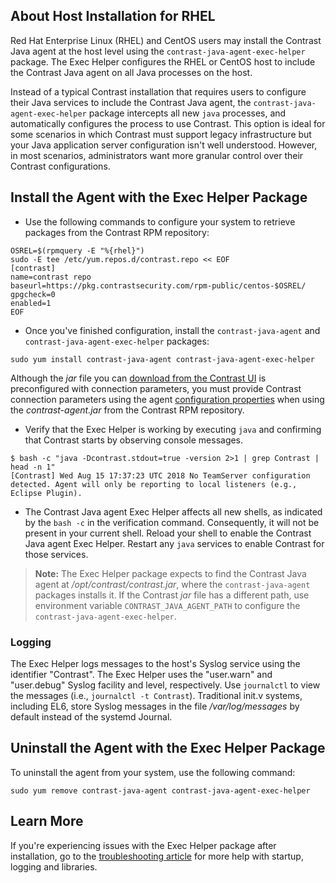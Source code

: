 <!--
title: "Install the Java Agent on a Red Hat Host"
description: "How to install the Java agent across all Java processes on a Red Hat host"
tags: "installation Java agent linux package red hat centos rhel exec-helper yum dnf host"
-->

## About Host Installation for RHEL

Red Hat Enterprise Linux (RHEL) and CentOS users may install the Contrast Java agent at the host level using the `contrast-java-agent-exec-helper` package. The Exec Helper configures the RHEL or CentOS host to include the Contrast Java agent on all Java processes on the host.

Instead of a typical Contrast installation that requires users to configure their Java services to include the Contrast Java agent, the `contrast-java-agent-exec-helper` package intercepts all new `java` processes, and automatically configures the process to use Contrast. This option is ideal for some scenarios in which Contrast must support legacy infrastructure but your Java application server configuration isn't well understood. However, in most scenarios, administrators want more granular control over their Contrast configurations.

## Install the Agent with the Exec Helper Package

* Use the following commands to configure your system to retrieve packages from the Contrast RPM repository:

```console
OSREL=$(rpmquery -E "%{rhel}")
sudo -E tee /etc/yum.repos.d/contrast.repo << EOF
[contrast]
name=contrast repo
baseurl=https://pkg.contrastsecurity.com/rpm-public/centos-$OSREL/
gpgcheck=0
enabled=1
EOF
```

* Once you've finished configuration, install the `contrast-java-agent` and `contrast-java-agent-exec-helper` packages:

```console
sudo yum install contrast-java-agent contrast-java-agent-exec-helper
```

Although the *jar* file you can [download from the Contrast UI](installation-javastandard.html#contrast-ui) is preconfigured with connection parameters, you must provide Contrast connection parameters using the agent [configuration properties](installation-javaconfig.html) when using the *contrast-agent.jar* from the Contrast RPM repository.

* Verify that the Exec Helper is working by executing `java` and confirming that Contrast starts by observing console messages.

```
$ bash -c "java -Dcontrast.stdout=true -version 2>1 | grep Contrast | head -n 1"
[Contrast] Wed Aug 15 17:37:23 UTC 2018 No TeamServer configuration detected. Agent will only be reporting to local listeners (e.g., Eclipse Plugin).
```

* The Contrast Java agent Exec Helper affects all new shells, as indicated by the `bash -c` in the verification command. Consequently, it will not be present in your current shell. Reload your shell to enable the Contrast Java agent Exec Helper. Restart any `java` services to enable Contrast for those services.

> **Note:** The Exec Helper package expects to find the Contrast Java agent at */opt/contrast/contrast.jar*, where the `contrast-java-agent` packages installs it. If the Contrast *jar* file has a different path, use environment variable `CONTRAST_JAVA_AGENT_PATH` to configure the `contrast-java-agent-exec-helper`.

### Logging

The Exec Helper logs messages to the host's Syslog service using the identifier "Contrast". The Exec Helper uses the "user.warn" and "user.debug" Syslog facility and level, respectively. Use `journalctl` to view the messages (i.e., `journalctl -t Contrast`). Traditional init.v systems, including EL6, store Syslog messages in the file */var/log/messages* by default instead of the systemd Journal.

## Uninstall the Agent with the Exec Helper Package

To uninstall the agent from your system, use the following command:

```console
sudo yum remove contrast-java-agent contrast-java-agent-exec-helper
```

## Learn More

If you're experiencing issues with the Exec Helper package after installation, go to the [troubleshooting article](troubleshooting-javainstall.html#java-exec) for more help with startup, logging and libraries.

